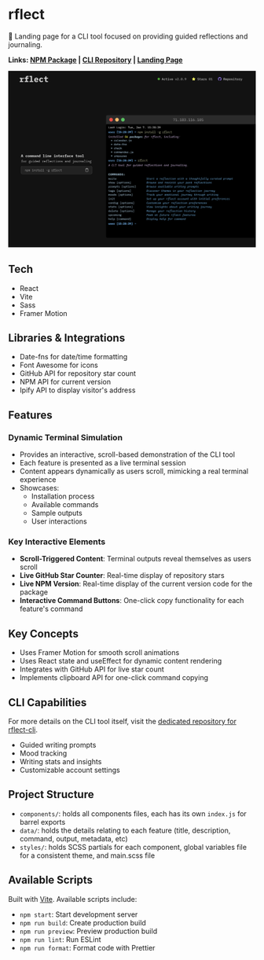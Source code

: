 # rflect

📝 Landing page for a CLI tool focused on providing guided reflections and journaling.

**Links: [NPM Package](https://www.npmjs.com/package/rflect) | [CLI Repository](https://github.com/aniqatc/rflect-cli) | [Landing Page](https://rflect.aniqa.dev)**

<a href="https://rflect.aniqa.dev" target="_blank"><img src="public/rflect-screenshot-zoomed.png"></a>

## Tech

- React
- Vite
- Sass
- Framer Motion

## Libraries & Integrations

- Date-fns for date/time formatting
- Font Awesome for icons
- GitHub API for repository star count
- NPM API for current version
- Ipify API to display visitor's address

## Features

### Dynamic Terminal Simulation

- Provides an interactive, scroll-based demonstration of the CLI tool
- Each feature is presented as a live terminal session
- Content appears dynamically as users scroll, mimicking a real terminal experience
- Showcases:
  - Installation process
  - Available commands
  - Sample outputs
  - User interactions

### Key Interactive Elements

- **Scroll-Triggered Content**: Terminal outputs reveal themselves as users scroll
- **Live GitHub Star Counter**: Real-time display of repository stars
- **Live NPM Version**: Real-time display of the current version code for the package
- **Interactive Command Buttons**: One-click copy functionality for each feature's command

## Key Concepts

- Uses Framer Motion for smooth scroll animations
- Uses React state and useEffect for dynamic content rendering
- Integrates with GitHub API for live star count
- Implements clipboard API for one-click command copying

## CLI Capabilities

For more details on the CLI tool itself, visit the [dedicated repository for rflect-cli](https://github.com/aniqatc/rflect-cli).

- Guided writing prompts
- Mood tracking
- Writing stats and insights
- Customizable account settings

## Project Structure

- `components/`: holds all components files, each has its own `index.js` for barrel exports
- `data/`: holds the details relating to each feature (title, description, command, output, metadata, etc)
- `styles/`: holds SCSS partials for each component, global variables file for a consistent theme, and main.scss file

## Available Scripts

Built with [Vite](https://vite.dev/). Available scripts include:

- `npm start`: Start development server
- `npm run build`: Create production build
- `npm run preview`: Preview production build
- `npm run lint`: Run ESLint
- `npm run format`: Format code with Prettier
